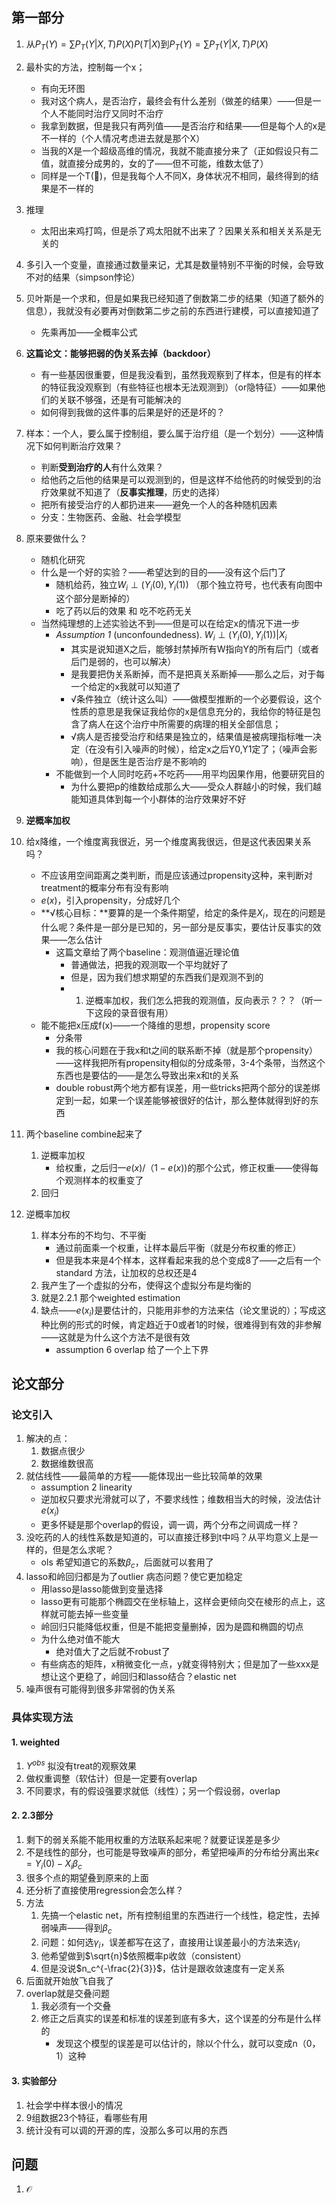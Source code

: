 ## 第一部分

1. 从$P_T(Y) = \sum P_T(Y| X,T)P(X)P(T|X)$到$P_T(Y) = \sum P_T(Y| X,T)P(X)$

2. 最朴实的方法，控制每一个x；
   + 有向无环图
   + 我对这个病人，是否治疗，最终会有什么差别（做差的结果）——但是一个人不能同时治疗又同时不治疗
   + 我拿到数据，但是我只有两列值——是否治疗和结果——但是每个人的x是不一样的（个人情况考虑进去就是那个X）
   + 当我的X是一个超级高维的情况，我就不能直接分来了（正如假设只有二值，就直接分成男的，女的了——但不可能，维数太低了）
   + 同样是一个T(💊)，但是我每个人不同X，身体状况不相同，最终得到的结果是不一样的
3. 推理
   + 太阳出来鸡打鸣，但是杀了鸡太阳就不出来了？因果关系和相关关系是无关的
4. 多引入一个变量，直接通过数量来记，尤其是数量特别不平衡的时候，会导致不对的结果（simpson悖论）
5. 贝叶斯是一个求和，但是如果我已经知道了倒数第二步的结果（知道了额外的信息），我就没有必要再对倒数第二步之前的东西进行建模，可以直接知道了
   + 先乘再加——全概率公式
6. **这篇论文：能够把弱的伪关系去掉（backdoor）**
   + 有一些基因很重要，但是我没看到，虽然我观察到了样本，但是有的样本的特征我没观察到（有些特征也根本无法观测到）（or隐特征）——如果他们的关联不够强，还是有可能解决的
   + 如何得到我做的这件事的后果是好的还是坏的？
7. 样本：一个人，要么属于控制组，要么属于治疗组（是一个划分）——这种情况下如何判断治疗效果？
   + 判断**受到治疗的人**有什么效果？
   + 给他药之后他的结果是可以观测到的，但是这样不给他药的时候受到的治疗效果就不知道了（**反事实推理**，历史的选择）
   + 把所有接受治疗的人都扔进来——避免一个人的各种随机因素
   + 分支：生物医药、金融、社会学模型
8. 原来要做什么？
   + 随机化研究
   + 什么是一个好的实验？——希望达到的目的——没有这个后门了
     + 随机给药，独立$W_{i} \perp\left(Y_{i}(0), Y_{i}(1)\right)$ （那个独立符号，也代表有向图中这个部分是断掉的）
     + 吃了药以后的效果 和 吃不吃药无关
   + 当然纯理想的上述实验达不到——但是可以在给定x的情况下进一步
     + *Assumption 1* (unconfoundedness). $W_{i} \perp\left(Y_{i}(0), Y_{i}(1)\right) | X_{i}$
       + 其实是说知道X之后，能够封禁掉所有W指向Y的所有后门（或者后门是弱的，也可以解决）
       + 是我要把伪关系断掉，而不是把真关系断掉——那么之后，对于每一个给定的x我就可以知道了
       + √条件独立（统计这么叫）——做模型推断的一个必要假设，这个性质的意思是我保证我给你的x是信息充分的，我给你的特征是包含了病人在这个治疗中所需要的病理的相关全部信息；
       + √病人是否接受治疗和结果是独立的，结果值是被病理指标唯一决定（在没有引入噪声的时候），给定x之后Y0,Y1定了；（噪声会影响），但是医生是否治疗是不影响的
     + 不能做到一个人同时吃药+不吃药——用平均因果作用，他要研究目的
       + 为什么要把p的维数给成那么大——受众人群越小的时候，我们越能知道具体到每一个小群体的治疗效果好不好
9. **逆概率加权**
10. 给x降维，一个维度离我很近，另一个维度离我很远，但是这代表因果关系吗？
    + 不应该用空间距离之类判断，而是应该通过propensity这种，来判断对treatment的概率分布有没有影响
    + $e(x)$，引入propensity，分成好几个
    + **√核心目标：**要算的是一个条件期望，给定的条件是$X_i$，现在的问题是什么呢？条件是一部分是已知的，另一部分是反事实，要估计反事实的效果——怎么估计
      + 这篇文章给了两个baseline：观测值逼近理论值
        + 普通做法，把我的观测取一个平均就好了
        + 但是，因为我们想求期望的东西我们是观测不到的
        + 1. 逆概率加权，我们怎么把我的观测值，反向表示？？？（听一下这段的录音很有用）
    + 能不能把x压成f(x)——一个降维的思想，propensity score
      + 分条带
      + 我的核心问题在于我x和t之间的联系断不掉（就是那个propensity）——这样我把所有propensity相似的分成条带，3-4个条带，当然这个东西也是要估的——是怎么导致出来x和t的关系
      + double robust两个地方都有误差，用一些tricks把两个部分的误差绑定到一起，如果一个误差能够被很好的估计，那么整体就得到好的东西
11. 两个baseline combine起来了
    1. 逆概率加权
       + 给权重，之后归一$e(x)/（1-e(x))$的那个公式，修正权重——使得每个观测样本的权重变了
    2. 回归
12. 逆概率加权
    1. 样本分布的不均匀、不平衡
       + 通过前面乘一个权重，让样本最后平衡（就是分布权重的修正）
       + 但是我本来是4个样本，这样看起来我的总个变成8了——之后有一个standard 方法，让加权的总权还是4
    2. 我产生了一个虚拟的分布，使得这个虚拟分布是均衡的
    3. 就是2.2.1 那个weighted estimation
    4. 缺点——$e(x_i)$是要估计的，只能用非参的方法来估（论文里说的）；写成这种比例的形式的时候，肯定趋近于0或者1的时候，很难得到有效的非参解——这就是为什么这个方法不是很有效
       + assumption 6 overlap 给了一个上下界

## 论文部分

### 论文引入

1. 解决的点：
   1. 数据点很少
   2. 数据维数很高
2. 就估线性——最简单的方程——能体现出一些比较简单的效果
   + assumption 2 linearity
   + 逆加权只要求光滑就可以了，不要求线性；维数相当大的时候，没法估计$e(x_i)$
   + 更多怀疑是那个overlap的假设，调一调，两个分布之间调成一样？
3. 没吃药的人的线性系数是知道的，可以直接迁移到t中吗？从平均意义上是一样的，但是怎么求呢？
   + ols 希望知道它的系数$\beta_c$，后面就可以套用了
4. lasso和岭回归都是为了outlier 病态问题？使它更加稳定
   + 用lasso是lasso能做到变量选择
   + lasso更有可能那个椭圆交在坐标轴上，这样会更倾向交在棱形的点上，这样就可能去掉一些变量
   + 岭回归只能降低权重，但是不能把变量删掉，因为是圆和椭圆的切点
   + 为什么绝对值不能大
     + 绝对值大了之后就不robust了
   + 有些病态的矩阵，x稍微变化一点，y就变得特别大；但是加了一些xxx是想让这个更稳了，岭回归和lasso结合？elastic net
5. 噪声很有可能得到很多非常弱的伪关系

### 具体实现方法

#### 1. weighted

1. $Y^{obs}$ 拟没有treat的观察效果
2. 做权重调整（软估计）但是一定要有overlap
3. 不同要求，有的假设强要求就低（线性）；另一个假设弱，overlap

#### 2. 2.3部分

1. 剩下的弱关系能不能用权重的方法联系起来呢？就要证误差是多少
2. 不是线性的部分，也可能是导致噪声的部分，希望把噪声的分布给分离出来$\epsilon = Y_i(0) - X_i \beta_c$
3. 很多个点的期望叠到原来的上面
4. 还分析了直接使用regression会怎么样？
5. 方法
   1. 先搞一个elastic net，所有控制组里的东西进行一个线性，稳定性，去掉弱噪声——得到$\beta_c$
   2. 问题：如何选$\gamma_i$，误差都写在这了，直接用让误差最小的方法来选$\gamma_i$
   3. 他希望做到$\sqrt{n}$依照概率p收敛（consistent）
   4. 但是没说$n_c^{-\frac{2}{3}}$，估计是跟收敛速度有一定关系
6. 后面就开始放飞自我了
7. overlap就是交叠问题
   1. 我必须有一个交叠
   2. 修正之后真实的误差和标准的误差到底有多大，这个误差的分布是什么样的
      + 发现这个模型的误差是可以估计的，除以个什么，就可以变成n（0，1）这种

#### 3. 实验部分

1. 社会学中样本很小的情况
2. 9组数据23个特征，看哪些有用
3. 统计没有可以调的开源的库，没那么多可以用的东西





## 问题

1. $\mathcal{O}$





